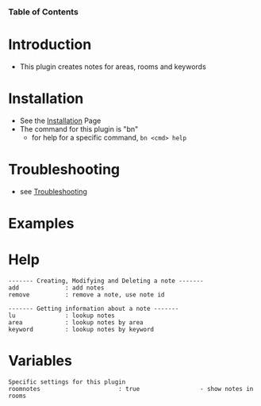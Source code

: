 ### Table of Contents ###


# Introduction #
  * This plugin creates notes for areas, rooms and keywords

# Installation #
  * See the [Installation](Installation.md) Page
  * The command for this plugin is "bn"
    * for help for a specific command, `bn <cmd> help`

# Troubleshooting #
  * see [Troubleshooting](Troubleshooting.md)

# Examples #

# Help #
```
------- Creating, Modifying and Deleting a note -------
add             : add notes
remove          : remove a note, use note id

------- Getting information about a note -------
lu              : lookup notes
area            : lookup notes by area
keyword         : lookup notes by keyword
```

# Variables #
```
Specific settings for this plugin
roomnotes                      : true                 - show notes in rooms
```